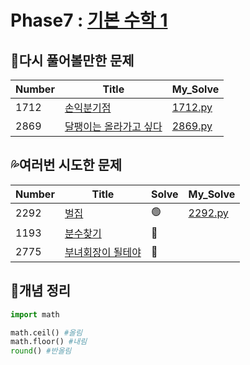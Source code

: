 # Phase7 : [기본 수학 1](https://www.acmicpc.net/step/8)



## 💫다시 풀어볼만한 문제

| Number | Title                                                        | My_Solve             |
| ------ | ------------------------------------------------------------ | -------------------- |
| 1712   | [손익분기점](https://www.acmicpc.net/problem/1712)           | [1712.py](./1712.py) |
| 2869   | [달팽이는 올라가고 싶다](https://www.acmicpc.net/problem/2869) | [2869.py](./2869.py) |



## 💦여러번 시도한 문제

| Number | Title                                                     | Solve | My_Solve             |
| ------ | --------------------------------------------------------- | ----- | -------------------- |
| 2292   | [벌집](https://www.acmicpc.net/problem/2292)              | 🟢     | [2292.py](./1712.py) |
| 1193   | [분수찾기](https://www.acmicpc.net/problem/1193)          | 🔴     |                      |
| 2775   | [부녀회장이 될테야](https://www.acmicpc.net/problem/2775) | 🔴     |                      |



## 📑개념 정리 

```python
import math

math.ceil() #올림
math.floor() #내림
round() #반올림
```

